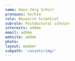 ```yaml
---
name: Hans-Jörg Schurr
pronouns: he/him
role: Research Scientist
subrole: Postdoctoral scholar
interests: addme
email: addme
website: addme
photo: 
layout: member
subpath: '/assets/img/'
---
```

<!-- Write anything else here and it will be printed. -->
